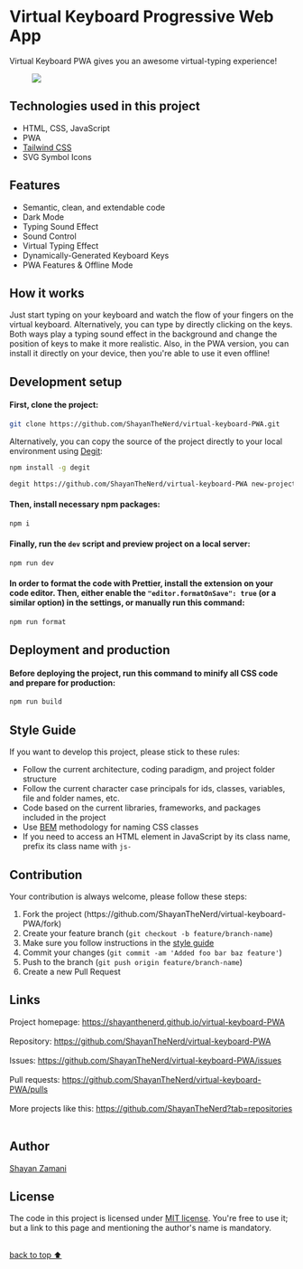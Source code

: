# Virtual Keyboard Progressive Web App

Virtual Keyboard PWA gives you an awesome virtual-typing experience!

<figure>
  <img src="https://github.com/ShayanTheNerd/virtual-keyboard-PWA/blob/main/og-img.webp" />
</figure>

## Technologies used in this project

<ul>
  <li>HTML, CSS, JavaScript</li>
  <li>PWA</li>
  <li>
    <a href="https://tailwindcss.com">Tailwind CSS</a>
  </li>
  <li>SVG Symbol Icons</li>
</ul>

## Features

<ul>
  <li>Semantic, clean, and extendable code</li>
  <li>Dark Mode</li>
  <li>Typing Sound Effect</li>
  <li>Sound Control</li>
  <li>Virtual Typing Effect</li>
  <li>Dynamically-Generated Keyboard Keys</li>
  <li>PWA Features & Offline Mode</li>
</ul>

## How it works

Just start typing on your keyboard and watch the flow of your fingers on the virtual keyboard. Alternatively, you can type by directly clicking on the keys. Both ways play a typing sound effect in the background and change the position of keys to make it more realistic. Also, in the PWA version, you can install it directly on your device, then you're able to use it even offline!

## Development setup

#### First, clone the project:

```sh
git clone https://github.com/ShayanTheNerd/virtual-keyboard-PWA.git
```

Alternatively, you can copy the source of the project directly to your local environment using <a href="https://github.com/Rich-Harris/degit">Degit</a>:

```sh
npm install -g degit

degit https://github.com/ShayanTheNerd/virtual-keyboard-PWA new-project-folder
```

#### Then, install necessary npm packages:

```sh
npm i
```

#### Finally, run the `dev` script and preview project on a local server:

```sh
npm run dev
```

#### In order to format the code with Prettier, install the extension on your code editor. Then, either enable the `"editor.formatOnSave": true` (or a similar option) in the settings, or manually run this command:

```sh
npm run format
```

## Deployment and production

#### Before deploying the project, run this command to minify all CSS code and prepare for production:

```sh
npm run build
```

## Style Guide

If you want to develop this project, please stick to these rules:

<ul>
  <li>Follow the current architecture, coding paradigm, and project folder structure</li>
  <li>Follow the current character case principals for ids, classes, variables, file and folder names, etc.</li>
  <li>Code based on the current libraries, frameworks, and packages included in the project</li>
  <li>Use <a href="https://getbem.com">BEM</a> methodology for naming CSS classes</li>
  <li>If you need to access an HTML element in JavaScript by its class name, prefix its class name with <code>js-</code></li>
</ul>

## Contribution

Your contribution is always welcome, please follow these steps:

<ol>
  <li>Fork the project (https://github.com/ShayanTheNerd/virtual-keyboard-PWA/fork)</li>
  <li>Create your feature branch (<code>git checkout -b feature/branch-name</code>)</li>
  <li>Make sure you follow instructions in the <a href="https://github.com/ShayanTheNerd/virtual-keyboard-PWA#style-guide">style guide</a></li>
  <li>Commit your changes (<code>git commit -am 'Added foo bar baz feature'</code>)</li>
  <li>Push to the branch (<code>git push origin feature/branch-name</code>)</li>
  <li>Create a new Pull Request</li>
</ol>

## Links

Project homepage: https://shayanthenerd.github.io/virtual-keyboard-PWA <br /><br />
Repository: https://github.com/ShayanTheNerd/virtual-keyboard-PWA <br /><br />
Issues: https://github.com/ShayanTheNerd/virtual-keyboard-PWA/issues <br /><br />
Pull requests: https://github.com/ShayanTheNerd/virtual-keyboard-PWA/pulls <br /><br />
More projects like this: https://github.com/ShayanTheNerd?tab=repositories <br /><br />

## Author

<a href="https://shayan-zamani.me">Shayan Zamani</a>

## License

The code in this project is licensed under <a href="https://github.com/ShayanTheNerd/virtual-keyboard-PWA/blob/main/LICENSE.md">MIT license</a>. You're free to use it; but a link to this page and mentioning the author's name is mandatory.

<br />
<a href="https://github.com/ShayanTheNerd/virtual-keyboard-PWA#readme">back to top ⬆️</a>
